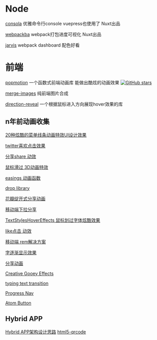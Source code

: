 # Node

[consola](https://github.com/nuxt/consola) 优雅命令行console vuepress也使用了 Nuxt出品

[webpackba](https://github.com/nuxt/webpackbar) webpack打包进度可视化 Nuxt出品

[jarvis](https://github.com/zouhir/jarvis) webpack dashboard  配色好看

# 前端

[popmotion](https://github.com/Popmotion/popmotion) 一个函数式前端动画库 能做出酷炫的动画效果
[![GitHub stars](https://img.shields.io/github/stars/Popmotion/popmotion.svg?style=social&label=Stars)](https://github.com/Popmotion/popmotion)


[merge-images](https://github.com/lukechilds/merge-images) 纯前端图片合成

[direction-reveal](https://github.com/NigelOToole/direction-reveal) 一个根据鼠标进入方向展现hover效果的库



## n年前动画收集

[20种炫酷的菜单线条动画特效UI设计效果](http://panjiachen.github.io/warehouse/LineMenuStyles/)

[twitter喜欢点击效果](http://panjiachen.github.io/warehouse/twitterLike/)

[分享share 动效](http://panjiachen.github.io/warehouse/share/)

[鼠标滑过 3D动画特效](http://panjiachen.github.io/warehouse/Direction-aware3D%20/)

[easings 动画函数](http://easings.net/zh-cn)

[drop library](http://github.hubspot.com/drop/docs/welcome/)

[花瓣绽开式分享动画](http://codepen.io/CSS3fx/pen/RNYaoE)

[移动端下拉分享](http://tympanus.net/codrops/2015/10/23/mobile-pull-to-share-interaction-experiment/)

[TextStylesHoverEffects 鼠标划过字体炫酷效果](http://panjiachen.github.io/warehouse/TextStylesHoverEffects/)

[like点击 动效](http://panjiachen.github.io/warehouse/likeClickEffect/)

[移动端 rem解决方案](https://github.com/amfe/lib-flexible)

[字逐渐显示效果](https://codepen.io/dudleystorey/pen/pRLMrE)

[分享动画](https://codepen.io/jonahvsweb/pen/doQpMV)

[Creative Gooey Effects](https://tympanus.net/Development/CreativeGooeyEffects/menu.html)

[typing text transition](https://codepen.io/rachsmith/pen/oGEMbz)

[Progress Nav](https://codepen.io/hakimel/pen/BpKNPg)

[Atom Button](https://codepen.io/perry_nt/pen/OWoNxK)

## Hybrid APP

[Hybrid APP架构设计思路](https://github.com/chemdemo/chemdemo.github.io/issues/12)
[html5-qrcode](https://github.com/zhiqiang21/WebComponent/tree/master/html5-Qrcode)
